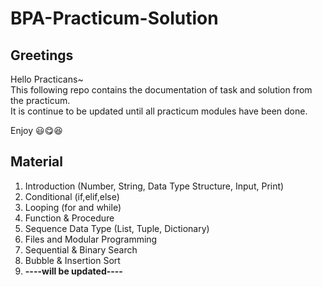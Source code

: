 # BPA-Practicum-Solution

## Greetings

Hello Practicans~  
This following repo contains the documentation of task and solution from the practicum.  
It is continue to be updated until all practicum modules have been done.  

Enjoy :smiley::yum::laughing:

## Material

1. Introduction (Number, String, Data Type Structure, Input, Print)
2. Conditional (if,elif,else)
3. Looping (for and while)
4. Function & Procedure
5. Sequence Data Type (List, Tuple, Dictionary)
6. Files and Modular Programming
7. Sequential & Binary Search
8. Bubble & Insertion Sort
9. **----will be updated----**
